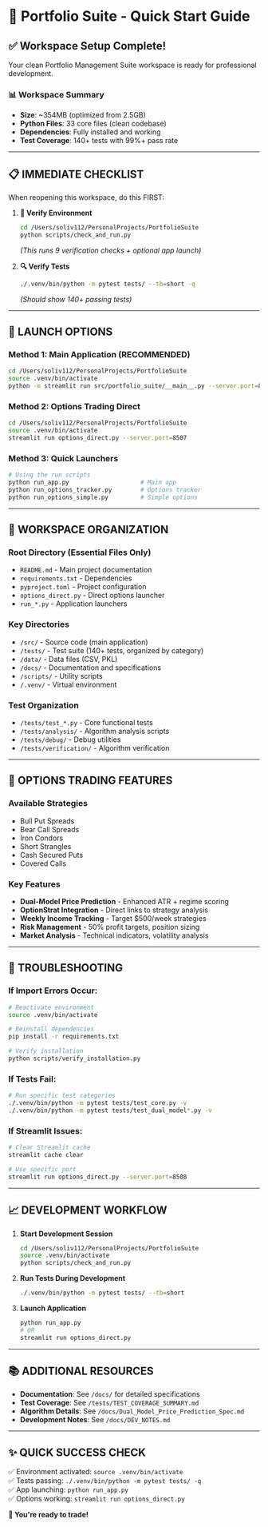# 🚀 Portfolio Suite - Quick Start Guide

## ✅ **Workspace Setup Complete!**

Your clean Portfolio Management Suite workspace is ready for professional development.

### **📊 Workspace Summary**

- **Size**: ~354MB (optimized from 2.5GB)
- **Python Files**: 33 core files (clean codebase)
- **Dependencies**: Fully installed and working
- **Test Coverage**: 140+ tests with 99%+ pass rate

---

## 📋 **IMMEDIATE CHECKLIST**

When reopening this workspace, do this FIRST:

1. **📍 Verify Environment**

   ```bash
   cd /Users/soliv112/PersonalProjects/PortfolioSuite
   python scripts/check_and_run.py
   ```

   _(This runs 9 verification checks + optional app launch)_

2. **🔍 Verify Tests**
   ```bash
   ./.venv/bin/python -m pytest tests/ --tb=short -q
   ```
   _(Should show 140+ passing tests)_

---

## 🚀 **LAUNCH OPTIONS**

### Method 1: Main Application (RECOMMENDED)

```bash
cd /Users/soliv112/PersonalProjects/PortfolioSuite
source .venv/bin/activate
python -m streamlit run src/portfolio_suite/__main__.py --server.port=8506
```

### Method 2: Options Trading Direct

```bash
cd /Users/soliv112/PersonalProjects/PortfolioSuite
source .venv/bin/activate
streamlit run options_direct.py --server.port=8507
```

### Method 3: Quick Launchers

```bash
# Using the run scripts
python run_app.py                    # Main app
python run_options_tracker.py        # Options tracker
python run_options_simple.py         # Simple options
```

---

## 📁 **WORKSPACE ORGANIZATION**

### **Root Directory** (Essential Files Only)

- `README.md` - Main project documentation
- `requirements.txt` - Dependencies
- `pyproject.toml` - Project configuration
- `options_direct.py` - Direct options launcher
- `run_*.py` - Application launchers

### **Key Directories**

- `/src/` - Source code (main application)
- `/tests/` - Test suite (140+ tests, organized by category)
- `/data/` - Data files (CSV, PKL)
- `/docs/` - Documentation and specifications
- `/scripts/` - Utility scripts
- `/.venv/` - Virtual environment

### **Test Organization**

- `/tests/test_*.py` - Core functional tests
- `/tests/analysis/` - Algorithm analysis scripts
- `/tests/debug/` - Debug utilities
- `/tests/verification/` - Algorithm verification

---

## 🎯 **OPTIONS TRADING FEATURES**

### **Available Strategies**

- Bull Put Spreads
- Bear Call Spreads
- Iron Condors
- Short Strangles
- Cash Secured Puts
- Covered Calls

### **Key Features**

- **Dual-Model Price Prediction** - Enhanced ATR + regime scoring
- **OptionStrat Integration** - Direct links to strategy analysis
- **Weekly Income Tracking** - Target $500/week strategies
- **Risk Management** - 50% profit targets, position sizing
- **Market Analysis** - Technical indicators, volatility analysis

---

## 🔧 **TROUBLESHOOTING**

### **If Import Errors Occur:**

```bash
# Reactivate environment
source .venv/bin/activate

# Reinstall dependencies
pip install -r requirements.txt

# Verify installation
python scripts/verify_installation.py
```

### **If Tests Fail:**

```bash
# Run specific test categories
./.venv/bin/python -m pytest tests/test_core.py -v
./.venv/bin/python -m pytest tests/test_dual_model*.py -v
```

### **If Streamlit Issues:**

```bash
# Clear Streamlit cache
streamlit cache clear

# Use specific port
streamlit run options_direct.py --server.port=8508
```

---

## 📈 **DEVELOPMENT WORKFLOW**

1. **Start Development Session**

   ```bash
   cd /Users/soliv112/PersonalProjects/PortfolioSuite
   source .venv/bin/activate
   python scripts/check_and_run.py
   ```

2. **Run Tests During Development**

   ```bash
   ./.venv/bin/python -m pytest tests/ --tb=short
   ```

3. **Launch Application**
   ```bash
   python run_app.py
   # OR
   streamlit run options_direct.py
   ```

---

## 📚 **ADDITIONAL RESOURCES**

- **Documentation**: See `/docs/` for detailed specifications
- **Test Coverage**: See `/tests/TEST_COVERAGE_SUMMARY.md`
- **Algorithm Details**: See `/docs/Dual_Model_Price_Prediction_Spec.md`
- **Development Notes**: See `/docs/DEV_NOTES.md`

---

## ✨ **QUICK SUCCESS CHECK**

✅ Environment activated: `source .venv/bin/activate`  
✅ Tests passing: `./.venv/bin/python -m pytest tests/ -q`  
✅ App launching: `python run_app.py`  
✅ Options working: `streamlit run options_direct.py`

**🎉 You're ready to trade!**
